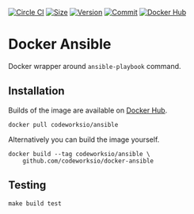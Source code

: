[![Circle CI](https://circleci.com/gh/codeworksio/docker-ansible.svg?style=shield "CircleCI")](https://circleci.com/gh/codeworksio/docker-ansible)&nbsp;[![Size](https://images.microbadger.com/badges/image/codeworksio/ansible.svg)](http://microbadger.com/images/codeworksio/ansible)&nbsp;[![Version](https://images.microbadger.com/badges/version/codeworksio/ansible.svg)](http://microbadger.com/images/codeworksio/ansible)&nbsp;[![Commit](https://images.microbadger.com/badges/commit/codeworksio/ansible.svg)](http://microbadger.com/images/codeworksio/ansible)&nbsp;[![Docker Hub](https://img.shields.io/docker/pulls/codeworksio/ansible.svg)](https://hub.docker.com/r/codeworksio/ansible/)

Docker Ansible
==============

Docker wrapper around `ansible-playbook` command.

Installation
------------

Builds of the image are available on [Docker Hub](https://hub.docker.com/r/codeworksio/ansible/).

    docker pull codeworksio/ansible

Alternatively you can build the image yourself.

    docker build --tag codeworksio/ansible \
        github.com/codeworksio/docker-ansible

Testing
-------

    make build test
